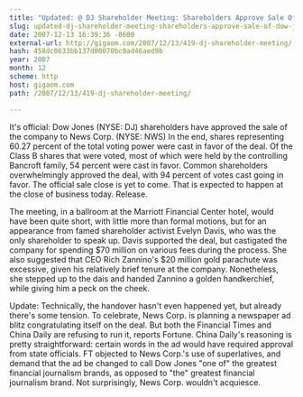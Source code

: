 ```yaml
---
title: "Updated: @ DJ Shareholder Meeting: Shareholders Approve Sale Of Dow Jones; 60.27 Percent Support"
slug: updated-dj-shareholder-meeting-shareholders-approve-sale-of-dow-jones
date: 2007-12-13 16:39:36 -0600
external-url: http://gigaom.com/2007/12/13/419-dj-shareholder-meeting/
hash: 458dc0633bb137d00070bc0ad46aed9b
year: 2007
month: 12
scheme: http
host: gigaom.com
path: /2007/12/13/419-dj-shareholder-meeting/

---
```


It's official: Dow Jones (NYSE: DJ) shareholders have approved the sale of the company to News Corp. (NYSE: NWS) In the end, shares representing 60.27 percent of the total voting power were cast in favor of the deal. Of the Class B shares that were voted, most of which were held by the controlling Bancroft family, 54 percent were cast in favor. Common shareholders overwhelmingly approved the deal, with 94 percent of votes cast going in favor. The official sale close is yet to come. That is expected to happen at the close of business today. Release.



The meeting, in a ballroom at the Marriott Financial Center hotel, would have been quite short, with little more than formal motions, but for an appearance from famed shareholder activist Evelyn Davis, who was the only shareholder to speak up. Davis supported the deal, but castigated the company for spending $70 million on various fees during the process. She also suggested that CEO Rich Zannino's $20 million gold parachute was excessive, given his relatively brief tenure at the company. Nonetheless, she stepped up to the dais and handed Zannino a golden handkerchief, while giving him a peck on the cheek. 



Update: Technically, the handover hasn't even happened yet, but already there's some tension. To celebrate, News Corp. is planning a newspaper ad blitz congratulating itself on the deal. But both the Financial Times and China Daily are refusing to run it, reports Fortune. China Daily's reasoning is pretty straightforward: certain words in the ad would have required approval from state officials. FT objected to News Corp.'s use of superlatives, and demand that the ad be changed to call Dow Jones "one of" the greatest financial journalism brands, as opposed to "the" greatest financial journalism brand. Not surprisingly, News Corp. wouldn't acquiesce.
